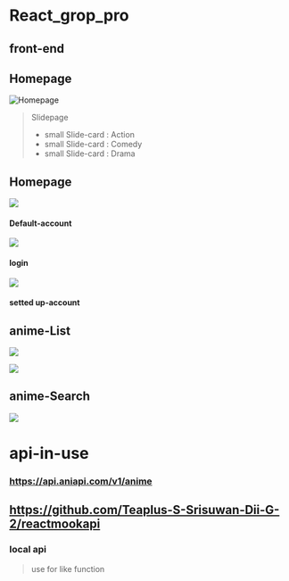 # React_grop_pro




## front-end
## Homepage
![Homepage](https://user-images.githubusercontent.com/84006875/135225649-0ef967b7-fa64-4488-bb23-251ea34ada7e.PNG)

>Slidepage
> - small Slide-card : Action
> - small Slide-card : Comedy
> - small Slide-card : Drama


## Homepage
![](https://user-images.githubusercontent.com/84006875/135225189-146e6705-d079-425f-9f96-cfe53a48fc29.PNG)
#### Default-account

![](https://user-images.githubusercontent.com/84006875/135225196-8410405d-1dad-42a4-97c1-9f754ae2e2ee.PNG)
#### login

![](https://user-images.githubusercontent.com/84006875/135225257-c8bbfca9-86b1-4130-a616-5898efd51999.PNG)
#### setted up-account



## anime-List
![](https://user-images.githubusercontent.com/84006875/135225201-8708e4c0-908c-48d7-98f6-ba972d89b651.PNG)

![](https://user-images.githubusercontent.com/84006875/135225220-b3902660-0a64-4df0-bfeb-a0bf1f315ae6.PNG)


## anime-Search
![](https://user-images.githubusercontent.com/84006875/135225242-edbc0263-78fb-4802-a43f-81d93ab06bcd.PNG)



# api-in-use

### https://api.aniapi.com/v1/anime

## https://github.com/Teaplus-S-Srisuwan-Dii-G-2/reactmookapi
### local api 

>use for like function

